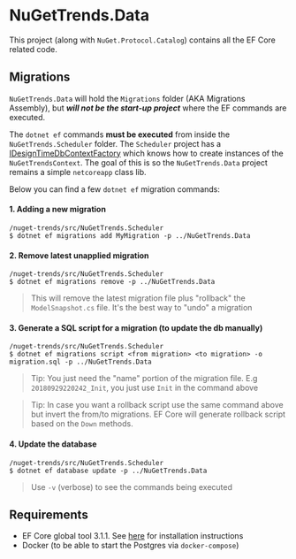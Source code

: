 ﻿# NuGetTrends.Data

This project (along with `NuGet.Protocol.Catalog`) contains all the EF Core related code.

## Migrations

`NuGetTrends.Data` will hold the `Migrations` folder (AKA Migrations Assembly), but ***will not be the start-up project*** where the EF commands are executed.

The `dotnet ef` commands **must be executed** from inside the `NuGetTrends.Scheduler` folder. The `Scheduler` project has a [IDesignTimeDbContextFactory](https://docs.microsoft.com/en-us/dotnet/api/microsoft.entityframeworkcore.design.idesigntimedbcontextfactory-1?view=efcore-3.1) which knows how to create instances of the `NuGetTrendsContext`. The goal of this is so the `NuGetTrends.Data` project remains a simple `netcoreapp` class lib.

Below you can find a few `dotnet ef` migration commands:

#### 1. Adding a new migration

```
/nuget-trends/src/NuGetTrends.Scheduler 
$ dotnet ef migrations add MyMigration -p ../NuGetTrends.Data
```

#### 2. Remove latest unapplied migration

```
/nuget-trends/src/NuGetTrends.Scheduler 
$ dotnet ef migrations remove -p ../NuGetTrends.Data
```
>This will remove the latest migration file plus "rollback" the `ModelSnapshot.cs` file. It's the best way to "undo" a migration

#### 3. Generate a SQL script for a migration (to update the db manually)

```
/nuget-trends/src/NuGetTrends.Scheduler 
$ dotnet ef migrations script <from migration> <to migration> -o migration.sql -p ../NuGetTrends.Data
```
>Tip: You just need the "name" portion of the migration file. E.g `20180929220242_Init`, you just use `Init` in the command above

>Tip: In case you want a rollback script use the same command above but invert the from/to migrations. EF Core will generate rollback script based on the `Down` methods.

#### 4. Update the database

```
/nuget-trends/src/NuGetTrends.Scheduler 
$ dotnet ef database update -p ../NuGetTrends.Data
```

> Use `-v` (verbose) to see the commands being executed

## Requirements

- EF Core global tool 3.1.1. See [here](https://docs.microsoft.com/en-us/ef/core/miscellaneous/cli/dotnet#installing-the-tools) for installation instructions
- Docker (to be able to start the Postgres via `docker-compose`)